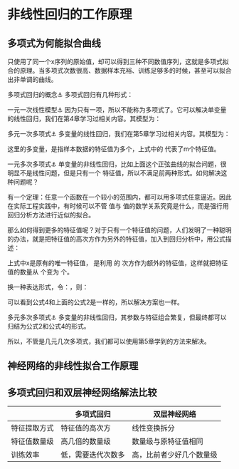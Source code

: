 <!--
 * @Author: matiastang
 * @Date: 2022-08-03 16:01:45
 * @LastEditors: matiastang
 * @LastEditTime: 2022-08-03 16:15:12
 * @FilePath: /matias-AI/md/非线性回归/非线性回归的工作原理.md
 * @Description: 非线性回归的工作原理
-->
# 非线性回归的工作原理

## 多项式为何能拟合曲线

只使用了同一个x序列的原始值，却可以得到三种不同数值序列，这就是多项式拟合的原理。当多项式次数很高、数据样本充裕、训练足够多的时候，甚至可以拟合出非单调的曲线。

多项式回归的概念⚓︎
多项式回归有几种形式：

一元一次线性模型⚓︎
因为只有一项，所以不能称为多项式了。它可以解决单变量的线性回归，我们在第4章学习过相关内容。其模型为：

 
多元一次多项式⚓︎
多变量的线性回归，我们在第5章学习过相关内容。其模型为：

 
这里的多变量，是指样本数据的特征值为多个，上式中的  代表了m个特征值。

一元多次多项式⚓︎
单变量的非线性回归，比如上面这个正弦曲线的拟合问题，很明显不是线性问题，但是只有一个  特征值，所以不满足前两种形式。如何解决这种问题呢？

有一个定理：任意一个函数在一个较小的范围内，都可以用多项式任意逼近。因此在实际工程实践中，有时候可以不管  值与  值的数学关系究竟是什么，而是强行用回归分析方法进行近似的拟合。

那么如何得到更多的特征值呢？对于只有一个特征值的问题，人们发明了一种聪明的办法，就是把特征值的高次方作为另外的特征值，加入到回归分析中，用公式描述：

 
上式中x是原有的唯一特征值， 是利用  的  次方作为额外的特征值，这样就把特征值的数量从  个变为  个。

换一种表达形式，令：，则：

 
可以看到公式4和上面的公式2是一样的，所以解决方案也一样。

多元多次多项式⚓︎
多变量的非线性回归，其参数与特征组合繁复，但最终都可以归结为公式2和公式4的形式。

所以，不管是几元几次多项式，我们都可以使用第5章学到的方法来解决。

## 神经网络的非线性拟合工作原理

## 多项式回归和双层神经网络解法比较

| | 多项式回归 | 双层神经网络 |
| -- | -- | -- |
| 特征提取方式 | 特征值的高次方 | 线性变换拆分 |
| 特征值数量级 | 高几倍的数量级 | 数量级与原特征值相同 |
| 训练效率 | 低，需要迭代次数多 | 高，比前者少好几个数量级 |